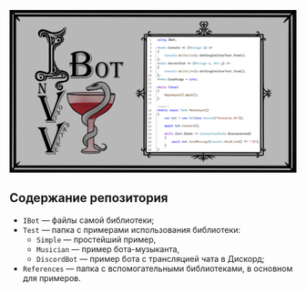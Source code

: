![Title](title.png)

## Содержание репозитория
- `IBot` — файлы самой библиотеки;
- `Test` — папка с примерами использования библиотеки:
  - `Simple` — простейший пример, 
  - `Musician` — пример бота-музыканта, 
  - `DiscordBot` — пример бота с трансляцией чата в Дискорд;
- `References` — папка с вспомогательными библиотеками, в основном для примеров.
